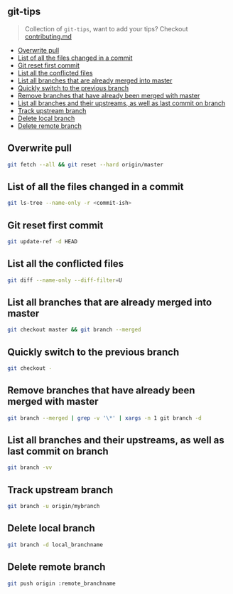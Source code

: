 ## git-tips
> Collection of `git-tips`, want to add your tips? Checkout [contributing.md](./contributing.md)

<!-- @doxie.inject start toc -->
<!-- Don’t remove or change the comment above – that can break automatic updates. -->
* [Overwrite pull](https://github.com/git-tips/tips#Overwrite-pull)
* [List of all the files changed in a commit](https://github.com/git-tips/tips#List-of-all-the-files-changed-in-a-commit)
* [Git reset first commit](https://github.com/git-tips/tips#Git-reset-first-commit)
* [List all the conflicted files](https://github.com/git-tips/tips#List-all-the-conflicted-files)
* [List all branches that are already merged into master](https://github.com/git-tips/tips#List-all-branches-that-are-already-merged-into-master)
* [Quickly switch to the previous branch](https://github.com/git-tips/tips#Quickly-switch-to-the-previous-branch)
* [Remove branches that have already been merged with master](https://github.com/git-tips/tips#Remove-branches-that-have-already-been-merged-with-master)
* [List all branches and their upstreams, as well as last commit on branch](https://github.com/git-tips/tips#List-all-branches-and-their-upstreams,-as-well-as-last-commit-on-branch)
* [Track upstream branch](https://github.com/git-tips/tips#Track-upstream-branch)
* [Delete local branch](https://github.com/git-tips/tips#Delete-local-branch)
* [Delete remote branch](https://github.com/git-tips/tips#Delete-remote-branch)

<!-- Don’t remove or change the comment below – that can break automatic updates. More info at <http://npm.im/doxie.inject>. -->
<!-- @doxie.inject end toc -->


<!-- @doxie.inject start -->
<!-- Don’t remove or change the comment above – that can break automatic updates. -->
## Overwrite pull
```sh
git fetch --all && git reset --hard origin/master
```

## List of all the files changed in a commit
```sh
git ls-tree --name-only -r <commit-ish>
```

## Git reset first commit
```sh
git update-ref -d HEAD
```

## List all the conflicted files
```sh
git diff --name-only --diff-filter=U
```

## List all branches that are already merged into master
```sh
git checkout master && git branch --merged
```

## Quickly switch to the previous branch
```sh
git checkout -
```

## Remove branches that have already been merged with master
```sh
git branch --merged | grep -v '\*' | xargs -n 1 git branch -d
```

## List all branches and their upstreams, as well as last commit on branch
```sh
git branch -vv
```

## Track upstream branch
```sh
git branch -u origin/mybranch
```

## Delete local branch
```sh
git branch -d local_branchname
```

## Delete remote branch
```sh
git push origin :remote_branchname
```

<!-- Don’t remove or change the comment below – that can break automatic updates. More info at <http://npm.im/doxie.inject>. -->
<!-- @doxie.inject end -->
